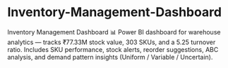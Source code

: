 # Inventory-Management-Dashboard
Inventory Management Dashboard 📊 Power BI dashboard for warehouse analytics — tracks ₹77.33M stock value, 303 SKUs, and a 5.25 turnover ratio. Includes SKU performance, stock alerts, reorder suggestions, ABC analysis, and demand pattern insights (Uniform / Variable / Uncertain).
